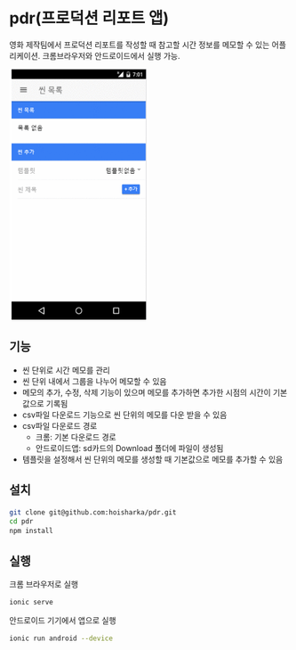 # pdr(프로덕션 리포트 앱)
영화 제작팀에서 프로덕션 리포트를 작성할 때 참고할 시간 정보를 메모할 수 있는 어플리케이션.
크롬브라우저와 안드로이드에서 실행 가능.


<img src="https://github.com/hoisharka/pdr/blob/master/pdr.gif?raw=true" width="250" height="450" />

## 기능
- 씬 단위로 시간 메모를 관리
- 씬 단위 내에서 그룹을 나누어 메모할 수 있음
- 메모의 추가, 수정, 삭제 기능이 있으며 메모를 추가하면 추가한 시점의 시간이 기본값으로 기록됨
- csv파일 다운로드 기능으로 씬 단위의 메모를 다운 받을 수 있음
- csv파일 다운로드 경로
  - 크롬: 기본 다운로드 경로
  - 안드로이드앱: sd카드의 Download 폴더에 파일이 생성됨
- 템플릿을 설정해서 씬 단위의 메모를 생성할 때 기본값으로 메모를 추가할 수 있음

## 설치
```bash
git clone git@github.com:hoisharka/pdr.git
cd pdr
npm install
```

## 실행
크롬 브라우저로 실행
```bash
ionic serve
```
안드로이드 기기에서 앱으로 실행
```bash
ionic run android --device
```
